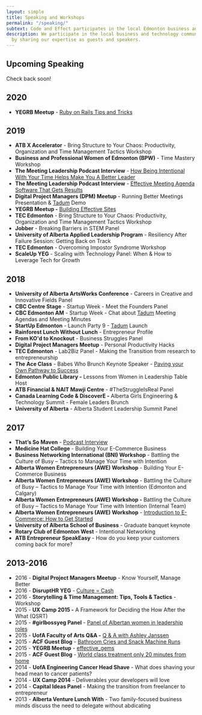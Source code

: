 ```yaml
---
layout: simple
title: Speaking and Workshops
permalink: "/speaking/"
subtext: Code and Effect participates in the local Edmonton business and technology communities by sharing our expertise as guests and speakers. We speak on a wide variety of topics such as productivity, meeting and agenda management, web development project management, the challenges of entrepreneurship, and more! To learn more about the topics we can speak on, or to book an engagement, please contact us.
description: We participate in the local business and technology communities
  by sharing our expertise as guests and speakers.
---
```


## Upcoming Speaking

Check back soon!

## 2020

* **YEGRB Meetup** - [Ruby on Rails Tips and Tricks](https://www.youtube.com/watch?v=Ci3ViXnVCng)

## 2019

* **ATB X Accelerator** - Bring Structure to Your Chaos: Productivity, Organization and Time Management Tactics Workshop
* **Business and Professional Women of Edmonton (BPW)** - Time Mastery Workshop
* **The Meeting Leadership Podcast Interview** - [How Being Intentional With Your Time Helps Make You A Better Leader](https://meetingleadershipinc.com/how-being-intentional-with-your-time-helps-make-you-a-better-leader-with-ashley-janssen/)
* **The Meeting Leadership Podcast Interview** - [Effective Meeting Agenda Software That Gets Results](https://meetingleadershipinc.com/effective-meeting-agenda-software-that-gets-results-with-ashley-janssen/)
* **Digital Project Managers (DPM) Meetup** - Running Better Meetings Presentation & [Tadum](https://tadum.app/) Demo
* **YEGRB Meetup -** [Building Effective Sites](https://www.youtube.com/watch?v=ogN8brc4OZk)
* **TEC Edmonton** - Bring Structure to Your Chaos: Productivity, Organization and Time Management Tactics Workshop
* **Jobber** - Breaking Barriers in STEM Panel
* **University of Alberta Applied Leadership Program** - Resiliency After Failure Session: Getting Back on Track
* **TEC Edmonton** - Overcoming Impostor Syndrome Workshop
* **ScaleUp YEG** - Scaling with Technology Panel: When & How to Leverage Tech for Growth

## 2018

* **University of Alberta ArtsWorks Conference** - Careers in Creative and Innovative Fields Panel
* **CBC Centre Stage** - Startup Week - Meet the Founders Panel
* **CBC Edmonton AM** - Startup Week - Chat about [Tadum](https://tadum.app/) Meeting Agendas and Meeting Minutes
* **StartUp Edmonton** - Launch Party 9 - [Tadum](https://tadum.app/) Launch
* **Rainforest Lunch Without Lunch** - Entrepreneur Profile
* **From KO'd to Knockout** - Business Struggles Panel
* **Digital Project Managers Meetup** - Personal Productivity Hacks
* **TEC Edmonton** - Lab2Biz Panel - Making the Transition from research to entrepreneurship
* **The Ace Class** - Babes Who Brunch Keynote Speaker - [Paving your Own Pathway to Success](https://www.theaceclass.com/posts//paving-your-own-path-to-success)
* **Edmonton Public Library -** Lessons from Women in Leadership Table Host
* **ATB Financial & NAIT Mawji Centre** - #TheStruggleIsReal Panel
* **Canada Learning Code & DiscoverE -** Alberta Girls Engineering & Technology Summit - Female Leaders Brunch
* **University of Alberta** - Alberta Student Leadership Summit Panel

## 2017

* **That’s So Maven** - [Podcast Interview](https://podcast.app/ashley-janssen-e26761974/)
* **Medicine Hat College** - Building Your E-Commerce Business
* **Business Networking International (BNI) Workshop** - Battling the Culture of Busy – Tactics to Manage Your Time with Intention
* **Alberta Women Entrepreneurs (AWE) Workshop** - Building Your E-Commerce Business
* **Alberta Women Entrepreneurs (AWE) Workshop** - Battling the Culture of Busy – Tactics to Manage Your Time with Intention (Edmonton and Calgary)
* **Alberta Women Entrepreneurs (AWE) Workshop -** Battling the Culture of Busy – Tactics to Manage Your Time with Intention (Internal Team)
* **Alberta Women Entrepreneurs (AWE) Workshop** - [Introduction to E-Commerce: How to Get Started](https://www.eventbrite.ca/e/introduction-to-e-commerce-how-to-get-started-yeg-april-26th-2017-tickets-33635336196?aff=ehomesaved)
* **University of Alberta School of Business** - Graduate banquet keynote
* **Rotary Club of Edmonton West** - Intentional Networking
* **ATB Entrepreneur SpeakEasy** - How do you keep your customers coming back for more?

## 2013-2016

* 2016 - **Digital Project Managers Meetup** - Know Yourself, Manage Better
* 2016 - **DisruptHR YEG** - [Culture = Cash](https://vimeo.com/170539602)
* 2016 - **Storytelling & Time Management: Tips, Tools & Tactics** - Workshop
* 2015 - **UX Camp 2015 -** A Framework for Deciding the How After the What (QSRT)
* 2015 - **#girlbossyeg Panel** - [Panel of Albertan women in leadership roles](https://www.youtube.com/watch?v=qde1xxOf9Rs)
* 2015 - **UofA Faculty of Arts Q&A -** [Q & A with Ashley Janssen](https://uofa.ualberta.ca/arts/faculty-news/2015/february/q-a-with-ashley-janssen-arts-alumna-and-co-owner-of-web-start-up-agilestyle)
* 2015 - **ACF Guest Blog** - [Bathroom Cries and Snack Machine Runs](http://albertacancer.tumblr.com/post/108915308328/bathroom-cries-and-snack-machine-runs-supporting)
* 2015 - **YEGRB Meetup** - [effective_gems](https://docs.google.com/a/agilestyle.com/presentation/d/1RSWghH5SPGulvag6jJ4hPwNc4wTmWwPkRRWvV7cRkQ0/edit?usp=drive_web)
* 2015 - **ACF Guest Blog** - [World class treatment only 20 minutes from home](http://albertacancer.tumblr.com/post/107324138964/world-class-treatment-only-20-minutes-from-home)
* 2014 - **UofA Engineering Cancer Head Shave** - What does shaving your head mean to cancer patients?
* 2014 - **UX Camp 2014** - Deliverables your developers will love
* 2014 - **Capital Ideas Panel** - Making the transition from freelancer to entrepreneur
* 2013 - **Alberta Venture Lunch With** - Two family-focused business minds discuss the need to delegate without abdicating
